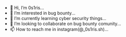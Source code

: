 - 👋 Hi, I’m 0s1ris...
- 👀 I’m interested in bug bounty...
- 🌱 I’m currently learning cyber security things...
- 💞️ I’m looking to collaborate on bug bounty comunity...
- 📫 How to reach me in instagram(@_0s1ris.sh)...

<!---
VitorH-dev/VitorH-dev is a ✨ special ✨ repository because its `README.md` (this file) appears on your GitHub profile.
You can click the Preview link to take a look at your changes.
--->
